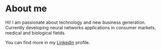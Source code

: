 # About me

Hi! I am passionate about technology and new business generation. Currently developing neural networks applications in consumer markets, medical and biological fields.

You can find more in my [Linkedin](https://www.linkedin.com/in/pattori/) profile.

